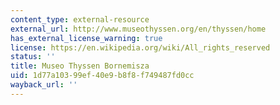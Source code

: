 ```yaml
---
content_type: external-resource
external_url: http://www.museothyssen.org/en/thyssen/home
has_external_license_warning: true
license: https://en.wikipedia.org/wiki/All_rights_reserved
status: ''
title: Museo Thyssen Bornemisza
uid: 1d77a103-99ef-40e9-b8f8-f749487fd0cc
wayback_url: ''
---
```

